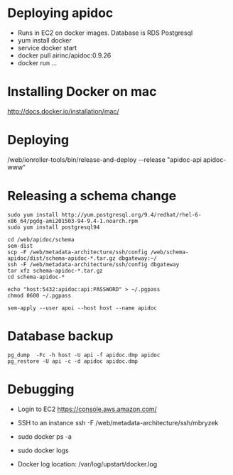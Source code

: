 Deploying apidoc
================

 - Runs in EC2 on docker images. Database is RDS Postgresql
 - yum install docker
 - service docker start
 - docker pull airinc/apidoc:0.9.26
 - docker run ...

Installing Docker on mac
========================

  http://docs.docker.io/installation/mac/

Deploying
==============

  /web/ionroller-tools/bin/release-and-deploy --release "apidoc-api apidoc-www"

Releasing a schema change
=========================

    sudo yum install http://yum.postgresql.org/9.4/redhat/rhel-6-x86_64/pgdg-ami201503-94-9.4-1.noarch.rpm
    sudo yum install postgresql94

    cd /web/apidoc/schema
    sem-dist
    scp -F /web/metadata-architecture/ssh/config /web/schema-apidoc/dist/schema-apidoc-*.tar.gz dbgateway:~/
    ssh -F /web/metadata-architecture/ssh/config dbgateway
    tar xfz schema-apidoc-*.tar.gz
    cd schema-apidoc-*

    echo "host:5432:apidoc:api:PASSWORD" > ~/.pgpass
    chmod 0600 ~/.pgpass

    sem-apply --user apoi --host host --name apidoc

Database backup
===============

    pg_dump  -Fc -h host -U api -f apidoc.dmp apidoc
    pg_restore -U api -c -d apidoc apidoc.dmp

Debugging
=========

 - Login to EC2 https://console.aws.amazon.com/

 - SSH to an instance
   ssh -F /web/metadata-architecture/ssh/mbryzek <EC2 Hostname>

 - sudo docker ps -a

 - sudo docker logs <container id>

 - Docker log location: /var/log/upstart/docker.log
